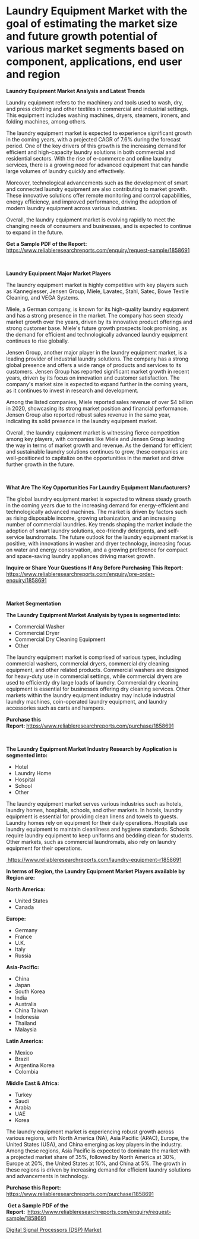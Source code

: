 <p><h1>Laundry Equipment Market with the goal of estimating the market size and future growth potential of various market segments based on component, applications, end user and region</h1></p><p><strong>Laundry Equipment Market Analysis and Latest Trends</strong></p>
<p><p>Laundry equipment refers to the machinery and tools used to wash, dry, and press clothing and other textiles in commercial and industrial settings. This equipment includes washing machines, dryers, steamers, ironers, and folding machines, among others.</p><p>The laundry equipment market is expected to experience significant growth in the coming years, with a projected CAGR of 7.6% during the forecast period. One of the key drivers of this growth is the increasing demand for efficient and high-capacity laundry solutions in both commercial and residential sectors. With the rise of e-commerce and online laundry services, there is a growing need for advanced equipment that can handle large volumes of laundry quickly and effectively.</p><p>Moreover, technological advancements such as the development of smart and connected laundry equipment are also contributing to market growth. These innovative solutions offer remote monitoring and control capabilities, energy efficiency, and improved performance, driving the adoption of modern laundry equipment across various industries.</p><p>Overall, the laundry equipment market is evolving rapidly to meet the changing needs of consumers and businesses, and is expected to continue to expand in the future.</p></p>
<p><strong>Get a Sample PDF of the Report:&nbsp;</strong> <a href="https://www.reliableresearchreports.com/enquiry/request-sample/1858691">https://www.reliableresearchreports.com/enquiry/request-sample/1858691</a></p>
<p>&nbsp;</p>
<p><strong>Laundry Equipment Major Market Players</strong></p>
<p><p>The laundry equipment market is highly competitive with key players such as Kannegiesser, Jensen Group, Miele, Lavatec, Stahl, Satec, Bowe Textile Cleaning, and VEGA Systems. </p><p>Miele, a German company, is known for its high-quality laundry equipment and has a strong presence in the market. The company has seen steady market growth over the years, driven by its innovative product offerings and strong customer base. Miele's future growth prospects look promising, as the demand for efficient and technologically advanced laundry equipment continues to rise globally.</p><p>Jensen Group, another major player in the laundry equipment market, is a leading provider of industrial laundry solutions. The company has a strong global presence and offers a wide range of products and services to its customers. Jensen Group has reported significant market growth in recent years, driven by its focus on innovation and customer satisfaction. The company's market size is expected to expand further in the coming years, as it continues to invest in research and development.</p><p>Among the listed companies, Miele reported sales revenue of over $4 billion in 2020, showcasing its strong market position and financial performance. Jensen Group also reported robust sales revenue in the same year, indicating its solid presence in the laundry equipment market.</p><p>Overall, the laundry equipment market is witnessing fierce competition among key players, with companies like Miele and Jensen Group leading the way in terms of market growth and revenue. As the demand for efficient and sustainable laundry solutions continues to grow, these companies are well-positioned to capitalize on the opportunities in the market and drive further growth in the future.</p></p>
<p>&nbsp;</p>
<p><strong>What Are The Key Opportunities For Laundry Equipment Manufacturers?</strong></p>
<p><p>The global laundry equipment market is expected to witness steady growth in the coming years due to the increasing demand for energy-efficient and technologically advanced machines. The market is driven by factors such as rising disposable income, growing urbanization, and an increasing number of commercial laundries. Key trends shaping the market include the adoption of smart laundry solutions, eco-friendly detergents, and self-service laundromats. The future outlook for the laundry equipment market is positive, with innovations in washer and dryer technology, increasing focus on water and energy conservation, and a growing preference for compact and space-saving laundry appliances driving market growth.</p></p>
<p><strong>Inquire or Share Your Questions If Any Before Purchasing This Report:</strong> <a href="https://www.reliableresearchreports.com/enquiry/pre-order-enquiry/1858691">https://www.reliableresearchreports.com/enquiry/pre-order-enquiry/1858691</a></p>
<p>&nbsp;</p>
<p><strong>Market Segmentation</strong></p>
<p><strong>The Laundry Equipment Market Analysis by types is segmented into:</strong></p>
<p><ul><li>Commercial Washer</li><li>Commercial Dryer</li><li>Commercial Dry Cleaning Equipment</li><li>Other</li></ul></p>
<p><p>The laundry equipment market is comprised of various types, including commercial washers, commercial dryers, commercial dry cleaning equipment, and other related products. Commercial washers are designed for heavy-duty use in commercial settings, while commercial dryers are used to efficiently dry large loads of laundry. Commercial dry cleaning equipment is essential for businesses offering dry cleaning services. Other markets within the laundry equipment industry may include industrial laundry machines, coin-operated laundry equipment, and laundry accessories such as carts and hampers.</p></p>
<p><strong>Purchase this Report:&nbsp;</strong><a href="https://www.reliableresearchreports.com/purchase/1858691">https://www.reliableresearchreports.com/purchase/1858691</a></p>
<p>&nbsp;</p>
<p><strong>The Laundry Equipment Market Industry Research by Application is segmented into:</strong></p>
<p><ul><li>Hotel</li><li>Laundry Home</li><li>Hospital</li><li>School</li><li>Other</li></ul></p>
<p><p>The laundry equipment market serves various industries such as hotels, laundry homes, hospitals, schools, and other markets. In hotels, laundry equipment is essential for providing clean linens and towels to guests. Laundry homes rely on equipment for their daily operations. Hospitals use laundry equipment to maintain cleanliness and hygiene standards. Schools require laundry equipment to keep uniforms and bedding clean for students. Other markets, such as commercial laundromats, also rely on laundry equipment for their operations.</p></p>
<p><a href="https://www.reliableresearchreports.com/laundry-equipment-r1858691">&nbsp;https://www.reliableresearchreports.com/laundry-equipment-r1858691</a></p>
<p><strong>In terms of Region, the Laundry Equipment Market Players available by Region are:</strong></p>
<p>
    <p> <strong> North America: </strong>
        <ul>
            <li>United States</li>
            <li>Canada</li>
        </ul>
        </p> 
    <p> <strong> Europe: </strong>
        <ul>
            <li>Germany</li>
            <li>France</li>
            <li>U.K.</li>
            <li>Italy</li>
            <li>Russia</li>
        </ul>
        </p> 
    <p> <strong> Asia-Pacific: </strong>
        <ul>
            <li>China</li>
            <li>Japan</li>
            <li>South Korea</li>
            <li>India</li>
            <li>Australia</li>
            <li>China Taiwan</li>
            <li>Indonesia</li>
            <li>Thailand</li>
            <li>Malaysia</li>
        </ul>
        </p> 
    <p> <strong> Latin America: </strong>
        <ul>
            <li>Mexico</li>
            <li>Brazil</li>
            <li>Argentina Korea</li>
            <li>Colombia</li>
        </ul>
        </p> 
    <p> <strong> Middle East & Africa: </strong>
        <ul>
            <li>Turkey</li>
            <li>Saudi</li>
            <li>Arabia</li>
            <li>UAE</li>
            <li>Korea</li>
        </ul>
    </p>
    </p>
<p><p>The laundry equipment market is experiencing robust growth across various regions, with North America (NA), Asia Pacific (APAC), Europe, the United States (USA), and China emerging as key players in the industry. Among these regions, Asia Pacific is expected to dominate the market with a projected market share of 35%, followed by North America at 30%, Europe at 20%, the United States at 10%, and China at 5%. The growth in these regions is driven by increasing demand for efficient laundry solutions and advancements in technology.</p></p>
<p><strong>Purchase this Report: </strong><a href="https://www.reliableresearchreports.com/purchase/1858691">https://www.reliableresearchreports.com/purchase/1858691</a></p>
<p>&nbsp;<strong>Get a Sample PDF of the Report:&nbsp;&nbsp;</strong><a href="https://www.reliableresearchreports.com/enquiry/request-sample/1858691">https://www.reliableresearchreports.com/enquiry/request-sample/1858691</a></p>
<p><strong></strong></p>
<p><p><a href="https://github.com/florianWolf50/Market-Research-Report-List-1/blob/main/digital-signal-processors-dsp-market.md">Digital Signal Processors (DSP) Market</a></p></p>